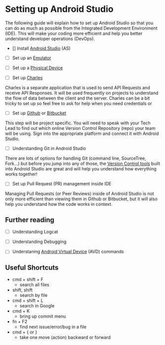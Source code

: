 # Setting up Android Studio

The following guide will explain how to set up Android Studio so that you can do as much as possible from the Integrated Development Environment (IDE). This will make your coding more efficient and help you better understand developer operations (DevOps). 

- [] Install [Android Studio](https://developer.android.com/studio?gclid=EAIaIQobChMIzJ3FoeiN9wIVFH8rCh3LvQomEAAYASAAEgJuWvD_BwE&gclsrc=aw.ds) (AS) 


- [ ] Set up an [Emulator](https://developer.android.com/studio/run/emulator)


- [ ] Set up a [Physical Device](https://developer.android.com/studio/run/device)


- [ ] Set up [Charles](https://developers.mopub.com/publishers/tools/charles/)

Charles is a separate application that is used to send API Requests and receive API Responses. It will be used frequently on projects to understand the flow of data between the client and the server. Charles can be a bit tricky to set up so feel free to ask for help when you need credentials or 


- [ ] Set up [Github](https://github.com) or [Bitbucket](https://bitbucket.org)

This step will be project specific. You will need to speak with your Tech Lead to find out which online Version Control Repository (repo) your team will be using. Sign into the appropriate platform and connect it with Android Studio.


- [ ]  Understanding Git in Android Studio

There are lots of options for handling Git (command line, SourceTree, Fork...) but before you jump into any of those, the [Version Control tools](https://betterprogramming.pub/how-to-use-git-in-android-studio-part-1-a8a554006aad) built into Android Studio are great and will help you understand how everything works together!


- [ ] Set up Pull Request (PR) management inside IDE

Managing Pull Requests (or Peer Reviews) inside of Android Studio is not only more efficient than viewing them in Github or Bitbucket, but it will also help you understand how the code works in context.


## Further reading


- [ ] Understanding Logcat
- [ ] Understanding Debugging
- [ ] Understaning [Android Virtual Device](https://developer.android.com/studio/run/emulator-commandline) (AVD) commands


## Useful Shortcuts

- cmd + shift + F
    - search all files
- shift, shift
    - search by file
- cmd + shift + L
    - search in Google
- cmd + K
    - bring up commit menu
- fn + F2
    - find next issue/error/bug in a file
- cmd + { or }
    - take one move (action) backward or forward
